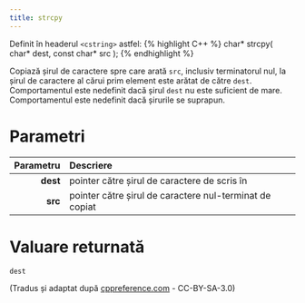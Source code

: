 ```yaml
---
title: strcpy
---
```


Definit în headerul `<cstring>` astfel:
{% highlight C++ %}
char* strcpy( char* dest, const char* src );
{% endhighlight %}

Copiază șirul de caractere spre care arată `src`, inclusiv terminatorul nul, la șirul de caractere al cărui prim element este arătat de către `dest`. <br>
Comportamentul este nedefinit dacă șirul `dest` nu este suficient de mare. Comportamentul este nedefinit dacă șirurile se suprapun.

# Parametri

Parametru | Descriere
---: | :---
**dest** | 	pointer către șirul de caractere de scris în
**src**  | 	pointer către șirul de caractere nul-terminat de copiat

# Valuare returnată

`dest`

(Tradus și adaptat după [cppreference.com](https://en.cppreference.com/w/cpp/string/byte/strcpy) - CC-BY-SA-3.0)
